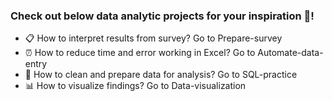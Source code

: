 ### Check out below data analytic projects for your inspiration 👀! 
-  📋  How to interpret results from survey? Go to Prepare-survey 
-  ⏰  How to reduce time and error working in Excel? Go to Automate-data-entry 
-  🧹  How to clean and prepare data for analysis? Go to SQL-practice 
-  📊  How to visualize findings? Go to Data-visualization 

<!---
👋 Hi, I'm Sylvia! Here I posted data analytics projects for your inspiration!
- 👋 Hi, I’m @selgik
- 👀 I’m interested in SQL, Tableau, VBA, Automation
- 🌱 I’m currently learning Data Analytics
- 💞️ I’m looking for collaborating data analysis and/or visualization projects!
- 📫 How to reach me: sylviahk416@gmail.com

selgik/selgik is a ✨ special ✨ repository because its `README.md` (this file) appears on your GitHub profile.
You can click the Preview link to take a look at your changes.
--->
